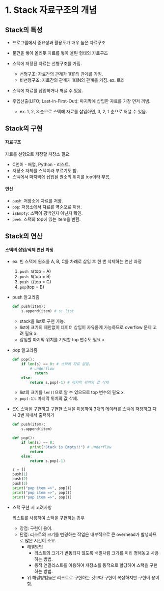 # 1. Stack 자료구조의 개념



## Stack의 특성

- 프로그램에서 중요성과 활용도가 매우 높은 자료구조

- 물건을 쌓아 올리듯 자료를 쌓아 올린 형태의 자료구조
- 스택에 저장된 자료는 선형구조를 가짐.
  - 선형구조: 자료간의 관계가 1대1의 관계를 가짐.
  - 비선형구조: 자료간의 관계가 1대N의 관계를 가짐.  ex. 트리
- 스택에 자료를 삽입하거나 꺼낼 수 있음.
- 후입선출(LIFO; Last-In-First-Out): 마지막에 삽입한 자료를 가장 먼저 꺼냄. 
  - ex. 1, 2, 3 순으로 스택에 자료를 삽입하면, 3, 2, 1 순으로 꺼낼 수 있음.



## Stack의 구현

#### 자료구조

자료를 선형으로 저장할 저장소 필요.

- C언어 \- 배열, Python \- 리스트.
- 저장소 자체를 스택이라 부르기도 함.
- 스택에서 마지막에 삽입된 원소의 위치를 top이라 부름.



#### 연산

- `push`: 저장소에 자료를 저장.
- `pop`: 저장소에서 자료를 역순으로 꺼냄.
- `isEmpty`: 스택이 공백인지 아닌지 확인.
- `peek`: 스택의 top에 있는 item을 반환.



## Stack의 연산

#### 스택의 삽입/삭제 연산 과정

- ex. 빈 스택에 원소를 A, B, C를 차례로 삽입 후 한 번 삭제하는 연산 과정
  1. `push A`(top = A)
  2. `push B`(top = B)
  3. `push C`(top = C)
  4. `pop`(top = B)



- push 알고리즘

  ```python
  def push(item):
      s.append(item) # s: list
  ```

  - stack을 list로 구현 가능.
  - list에 크기의 제한없이 데이터 삽입이 자유롭게 가능하므로 overflow 문제 고려 필요 x.
  - 삽입할 마지막 위치를 기억할 top 변수도 필요 x.



- pop 알고리즘

  ```python
  def pop():
      if len(s) == 0: # 스택에 자료 없음.
          # underflow
         	return
      else:
          return s.pop(-1) # 마지막 위치의 값 삭제
  ```

  - list의 크기를 `len()`으로 알 수 있으므로 top 변수의 필요 x.
  - `pop(-1)`: 마지막 위치의 값 삭제.



- EX. 스택을 구현하고 구현한 스택을 이용하여 3개의 데이터를 스택에 저장하고 다시 3번 꺼내서 출력하기

  ```python
  def push(item):
      s.append(item)
  
  def pop():
      if len(s) == 0:
          print("Stack is Empty!!") # underflow
          return
      else:
          return s.pop(-1)
  
  s = []
  push(1)
  push(2)
  push(3)
  print("pop item =>", pop())
  print("pop item =>", pop())
  print("pop item =>", pop())
  ```



- 스택 구현 시 고려사항

  리스트를 사용하여 스택을 구현하는 경우

  - 장점: 구현이 용이.
  - 단점: 리스트의 크기를 변경하는 작업은 내부적으로 큰 overhead가 발생하므로 많은 시간이 소요.
    - 해결방법
      - 리스트의 크기가 변동되지 않도록 배열처럼 크기를 미리 정해놓고 사용하는 방법.
      - 동적 연결리스트를 이용하여 저장소를 동적으로 할당하여 스택을 구현하는 방법.
    - 위 해결방법들은 리스트로 구현하는 것보다 구현이 복잡하지만 구현이 용이함.
